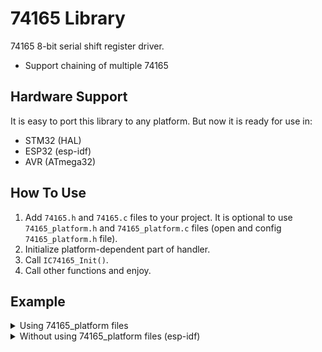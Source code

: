 # 74165 Library
74165 8-bit serial shift register driver.
- Support chaining of multiple 74165

## Hardware Support
It is easy to port this library to any platform. But now it is ready for use in:
- STM32 (HAL)
- ESP32 (esp-idf)
- AVR (ATmega32)

## How To Use
1. Add `74165.h` and `74165.c` files to your project.  It is optional to use `74165_platform.h` and `74165_platform.c` files (open and config `74165_platform.h` file).
2. Initialize platform-dependent part of handler.
4. Call `IC74165_Init()`.
5. Call other functions and enjoy.

## Example
<details>
<summary>Using 74165_platform files</summary>

```c
#include <stdio.h>
#include "74165.h"
#include "74165_platform.h"

void app_main(void)
{
  IC74165_Handler_t Handler = {0};

  printf(TAG, "74165 Driver Example\r\n");

  IC74165_Platform_Init(&Handler);
  IC74165_Init(&Handler, 2);

  while (1)
  {
    uint8_t Data[2] = {0};
    IC74165_ReadAll(&Handler, Data);
    printf("Value: 0x%02hhX, 0x%02hhX\r\n", Data[0], Data[1]);
  }

  IC74165_DeInit(&Handler);
}
```
</details>


<details>
<summary>Without using 74165_platform files (esp-idf)</summary>

```c
#include <stdio.h>
#include <stdint.h>
#include "sdkconfig.h"
#include "esp_system.h"
#include "esp_err.h"
#include "driver/i2c.h"
#include "driver/gpio.h"
#include "freertos/FreeRTOS.h"
#include "74165.h"

#define IC74165_CLK_GPIO      GPIO_NUM_18
#define IC74165_SHLD_GPIO     GPIO_NUM_23
#define IC74165_QH_GPIO       GPIO_NUM_22

void
IC74165_SetGPIO_OUT(gpio_num_t GPIO_Pad)
{
  gpio_reset_pin(GPIO_Pad);
  gpio_set_direction(GPIO_Pad, GPIO_MODE_OUTPUT);
}

void
IC74165_SetGPIO_IN(gpio_num_t GPIO_Pad)
{
  gpio_reset_pin(GPIO_Pad);
  gpio_set_direction(GPIO_Pad, GPIO_MODE_INPUT);
}

void
IC74165_PlatformInit(void)
{
  IC74165_SetGPIO_OUT(IC74165_CLK_GPIO);
  IC74165_SetGPIO_OUT(IC74165_SHLD_GPIO);
  IC74165_SetGPIO_IN(IC74165_QH_GPIO);
}

void
IC74165_PlatformDeInit(void)
{
  gpio_reset_pin(IC74165_CLK_GPIO);
  gpio_reset_pin(IC74165_SHLD_GPIO);
  gpio_reset_pin(IC74165_QH_GPIO);
}

uint8_t
IC74165_QhRead(void)
{
  return gpio_get_level(IC74165_QH_GPIO);
}

void
IC74165_ClkWrite(uint8_t Level)
{
  gpio_set_level(IC74165_CLK_GPIO, Level);
}

void
IC74165_ShLdWrite(uint8_t Level)
{
  gpio_set_level(IC74165_SHLD_GPIO, Level);
}

void
IC74165_DelayUs(uint8_t Delay)
{
  ets_delay_us(Delay);
}


int main(void)
{
  IC74165_Handler_t Handler = {0};

  printf(TAG, "74165 Driver Example\r\n");

  IC74165_PLATFORM_SET_COMMUNICATION(&Handler, IC74165_COMMUNICATION_GPIO);
  IC74165_PLATFORM_LINK_INIT(&Handler, IC74165_PlatformInit);
  IC74165_PLATFORM_LINK_DEINIT(&Handler, IC74165_PlatformDeInit);
  IC74165_PLATFORM_LINK_GPIO_CLKWRITE(&Handler, IC74165_ClkWrite);
  IC74165_PLATFORM_LINK_GPIO_SHLDWRITE(&Handler, IC74165_ShLdWrite);
  IC74165_PLATFORM_LINK_GPIO_QHREAD(&Handler, IC74165_QhRead);
  IC74165_PLATFORM_LINK_GPIO_DELAYUS(&Handler, IC74165_DelayUs);

  IC74165_Init(&Handler, 2);

  while (1)
  {
    uint8_t Data[2] = {0};
    IC74165_ReadAll(&Handler, Data);
    printf("Value: 0x%02hhX, 0x%02hhX\r\n", Data[0], Data[1]);
  }

  IC74165_DeInit(&Handler);
  return 0;
}
```
</details>
